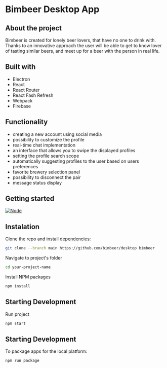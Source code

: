 # Bimbeer Desktop App

## About the project

Bimbeer is created for lonely beer lovers, that have no one to drink with. Thanks to an innovative approach the user will be able to get to know lover of tasting similar beers, and meet up for a beer with the person in real life.

## Built with

- Electron
- React
- React Router
- React Fash Refresh
- Webpack
- Firebase

## Functionality

- creating a new account using social media
- possibility to customize the profile
- real-time chat implementation
- an interface that allows you to swipe the displayed profiles
- setting the profile search scope
- automatically suggesting profiles to the user based on users preferences
- favorite brewery selection panel
- possibility to disconnect the pair
- message status display

## Getting started
[![Node][node.js]][node-url]

## Instalation

Clone the repo and install dependencies:
  ```sh
  git clone --branch main https://github.com/bimbeer/desktop bimbeer
  ```
Navigate to project's folder
  ```sh
  cd your-project-name
  ```
Install NPM packages
  ```sh
  npm install
  ```

## Starting Development

Run project
  ```sh
  npm start
  ```
## Starting Development
To package apps for the local platform:
  ```sh
  npm run package
  ```

[react.js]: https://img.shields.io/badge/React-20232A?style=for-the-badge&logo=react&logoColor=61DAFB
[react-url]: https://reactjs.org/
[node.js]: https://img.shields.io/badge/node.js-233056?style=for-the-badge&logo=nodedotjs&logoColor=green
[node-url]: https://nodejs.org/
